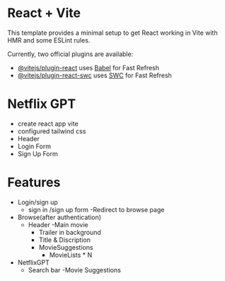 # React + Vite

This template provides a minimal setup to get React working in Vite with HMR and some ESLint rules.

Currently, two official plugins are available:

- [@vitejs/plugin-react](https://github.com/vitejs/vite-plugin-react/blob/main/packages/plugin-react/README.md) uses [Babel](https://babeljs.io/) for Fast Refresh
- [@vitejs/plugin-react-swc](https://github.com/vitejs/vite-plugin-react-swc) uses [SWC](https://swc.rs/) for Fast Refresh




# Netflix GPT

- create react app vite
- configured tailwind css
- Header
- Login Form
- Sign Up Form





# Features
- Login/sign up
    - sign in /sign up form
    -Redirect to browse page
- Browse(after authentication)
    - Header
    -Main movie
        - Trailer in background
        - Title & Discription
        - MovieSuggestions
            - MovieLists * N
- NetflixGPT
    - Search bar
    -Movie Suggestions            
